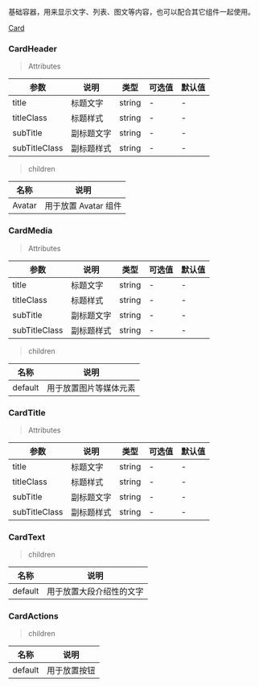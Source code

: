 
基础容器，用来显示文字、列表、图文等内容，也可以配合其它组件一起使用。

<a href="./example/card.html">
    Card
</a>

### CardHeader

> Attributes

参数 | 说明 | 类型 | 可选值 | 默认值
---|---|---|---|---
title | 标题文字 | string | - | -
titleClass | 标题样式 | string | - | -
subTitle | 副标题文字 | string | - | -
subTitleClass | 副标题样式 | string | - | -

> children

名称 | 说明
---|---
Avatar | 用于放置 Avatar 组件

### CardMedia

> Attributes

参数 | 说明 | 类型 | 可选值 | 默认值
---|---|---|---|---
title | 标题文字 | string | - | -
titleClass | 标题样式 | string | - | -
subTitle | 副标题文字 | string | - | -
subTitleClass | 副标题样式 | string | - | -

> children

名称 | 说明
---|---
default | 用于放置图片等媒体元素

### CardTitle

> Attributes

参数 | 说明 | 类型 | 可选值 | 默认值
---|---|---|---|---
title | 标题文字 | string | - | -
titleClass | 标题样式 | string | - | -
subTitle | 副标题文字 | string | - | -
subTitleClass | 副标题样式 | string | - | -

### CardText

> children

名称 | 说明
---|---
default | 用于放置大段介绍性的文字

### CardActions

> children

名称 | 说明
---|---
default | 用于放置按钮
